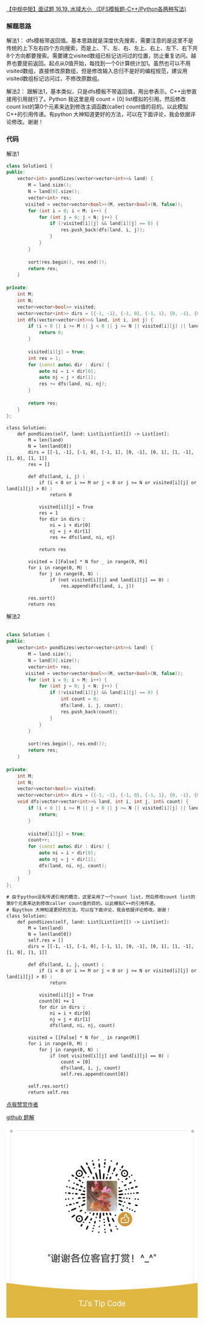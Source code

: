 [【中规中矩】面试题 16.19. 水域大小 （DFS模板题-C++/Python各两种写法)](https://leetcode-cn.com/problems/pond-sizes-lcci/solution/zhong-gui-zhong-ju-dfsmu-biao-ti-liang-chong-xie-f/)

### 解题思路
解法1： dfs模板带返回值。基本思路就是深度优先搜索，需要注意的是这里不是传统的上下左右四个方向搜索，而是上、下、左、右、左上、右上、左下、右下共8个方向都要搜索。需要建立visited数组已标记访问过的位置，防止重复访问。越界也要提前返回。起点从0值开始，每找到一个0计算统计加1。虽然也可以不用visited数组，直接修改原数组，但是修改输入总归不是好的编程规范，建议用visited数组标记访问过，不修改原数组。

解法2： 跟解法1，基本类似，只是dfs模板不带返回值，用出参表示。C++出参直接用引用就行了。Python 我这里是用 count = [0] list模拟的引用。然后修改count list的第0个元素来达到修改主调函数(caller) count值的目的。以此模拟C++的引用传递。有python 大神知道更好的方法，可以在下面评论，我会依据评论修改。谢谢！

### 代码
解法1
```cpp []
class Solution1 {
public:
    vector<int> pondSizes(vector<vector<int>>& land) {
        M = land.size();
        N = land[0].size();
        vector<int> res;
       visited = vector<vector<bool>>(M, vector<bool>(N, false));
        for (int i = 0; i < M; i++) {
            for (int j = 0; j < N; j++) {
                if (!visited[i][j] && land[i][j] == 0) {
                    res.push_back(dfs(land, i, j));
                }
            }
        }

        sort(res.begin(), res.end());
        return res;
    }

private:
    int M;
    int N;
    vector<vector<bool>> visited;
    vector<vector<int>> dirs = {{-1, -1}, {-1, 0}, {-1, 1}, {0, -1}, {0, 1}, {1, -1}, {1, 0}, {1, 1}};
    int dfs(vector<vector<int>>& land, int i, int j) {
        if (i < 0 || i >= M || j < 0 || j >= N || visited[i][j] || land[i][j] > 0) {
            return 0;
        }

        visited[i][j] = true;
        int res = 1;
        for (const auto& dir : dirs) {
            auto ni = i + dir[0];
            auto nj = j + dir[1];
            res += dfs(land, ni, nj);
        }

        return res;
    }
};
```
```python3 []
class Solution:
    def pondSizes(self, land: List[List[int]]) -> List[int]:
        M = len(land)
        N = len(land[0])
        dirs = [[-1, -1], [-1, 0], [-1, 1], [0, -1], [0, 1], [1, -1], [1, 0], [1, 1]]
        res = []

        def dfs(land, i, j) :
            if (i < 0 or i >= M or j < 0 or j >= N or visited[i][j] or land[i][j] > 0) :
                return 0

            visited[i][j] = True
            res = 1
            for dir in dirs :
                ni = i + dir[0]
                nj = j + dir[1]
                res += dfs(land, ni, nj)

            return res
            
        visited = [[False] * N for _ in range(0, M)]
        for i in range(0, M) :
            for j in range(0, N) :
                if (not visited[i][j] and land[i][j] == 0) :
                    res.append(dfs(land, i, j))

        res.sort()
        return res
```


解法2
```cpp []

class Solution {
public:
    vector<int> pondSizes(vector<vector<int>>& land) {
        M = land.size();
        N = land[0].size();
        vector<int> res;
       visited = vector<vector<bool>>(M, vector<bool>(N, false));
        for (int i = 0; i < M; i++) {
            for (int j = 0; j < N; j++) {
                if (!visited[i][j] && land[i][j] == 0) {
                    int count = 0;
                    dfs(land, i, j, count);
                    res.push_back(count);
                }
            }
        }

        sort(res.begin(), res.end());
        return res;
    }

private:
    int M;
    int N;
    vector<vector<bool>> visited;
    vector<vector<int>> dirs = {{-1, -1}, {-1, 0}, {-1, 1}, {0, -1}, {0, 1}, {1, -1}, {1, 0}, {1, 1}};
    void dfs(vector<vector<int>>& land, int i, int j, int& count) {
        if (i < 0 || i >= M || j < 0 || j >= N || visited[i][j] || land[i][j] > 0) {
            return;
        }

        visited[i][j] = true;
        count++;
        for (const auto& dir : dirs) {
            auto ni = i + dir[0];
            auto nj = j + dir[1];
            dfs(land, ni, nj, count);
        }
    }
};
```
```python3 []
# 由于python没有传递引用的概念，这里采用了一个count list，然后修改count list的第0个元素来达到修改caller count值的目的。以此模拟C++的引用传递。
# 有python 大神知道更好的方法，可以在下面评论，我会依据评论修改。谢谢！
class Solution:
    def pondSizes(self, land: List[List[int]]) -> List[int]:
        M = len(land)
        N = len(land[0])
        self.res = []
        dirs = [[-1, -1], [-1, 0], [-1, 1], [0, -1], [0, 1], [1, -1], [1, 0], [1, 1]]

        def dfs(land, i, j, count) :
            if (i < 0 or i >= M or j < 0 or j >= N or visited[i][j] or land[i][j] > 0) :
                return

            visited[i][j] = True
            count[0] += 1
            for dir in dirs :
                ni = i + dir[0]
                nj = j + dir[1]
                dfs(land, ni, nj, count)

        visited = [[False] * N for _ in range(M)]
        for i in range(0, M) :
            for j in range(0, N) :
                if (not visited[i][j] and land[i][j] == 0) :
                    count = [0]
                    dfs(land, i, j, count)
                    self.res.append(count[0])

        self.res.sort()
        return self.res
```


[点我赞赏作者](https://github.com/jyj407/leetcode/blob/master/wechat%20reward%20QRCode.png)

[github 题解](https://github.com/jyj407/leetcode/blob/master/16_19.md)

![Image](https://github.com/jyj407/leetcode/blob/master/wechat%20reward%20QRCode.png)
